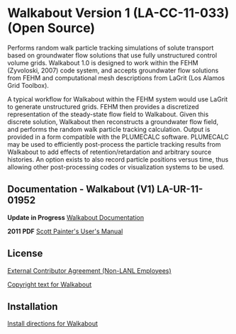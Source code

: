 # Walkabout Version 1 (LA-CC-11-033) (Open Source) 
 
Performs random walk particle tracking simulations of solute transport based on groundwater flow solutions that use fully unstructured control volume grids. Walkabout 1.0 is designed to work within the FEHM (Zyvoloski, 2007) code system, and accepts groundwater flow solutions from FEHM and computational mesh descriptions from LaGrit (Los Alamos Grid Toolbox).

A typical workflow for Walkabout within the FEHM system would use LaGrit to generate unstructured grids. FEHM then provides a discretized representation of the steady-state flow field to Walkabout. Given this discrete solution, Walkabout then reconstructs a groundwater flow field, and performs the random walk particle tracking calculation. Output is provided in a form compatible with the PLUMECALC software. PLUMECALC may be used to efficiently post-process the particle tracking results from Walkabout to add effects of retention/retardation and arbitrary source histories. An option exists to also record particle positions versus time, thus allowing other post-processing codes or visualization systems to be used.

## Documentation - Walkabout (V1) LA-UR-11-01952

__Update in Progress__
[Walkabout Documentation](https://lanl.github.io/walkabout/index.html)

__2011 PDF__
[Scott Painter's User's Manual](https://github.com/lanl/walkabout/blob/master/docs/walkaboutUM.pdf)


## License

[External Contributor Agreement (Non-LANL Employees)](https://www.clahub.com/agreements/lanl/walkabout)
   
[Copyright text for Walkabout](./COPYRIGHT.md)


## Installation
    
[Install directions for Walkabout](./INSTALL.md)
